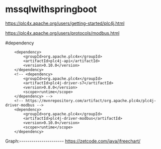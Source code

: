 # mssqlwithspringboot

https://plc4x.apache.org/users/getting-started/plc4j.html




https://plc4x.apache.org/users/protocols/modbus.html




#dependency

		<dependency>
			<groupId>org.apache.plc4x</groupId>
			<artifactId>plc4j-api</artifactId>
			<version>0.10.0</version>
		</dependency>
		<!-- <dependency>
			<groupId>org.apache.plc4x</groupId>
			<artifactId>plc4j-driver-s7</artifactId>
			<version>0.8.0</version>
			<scope>runtime</scope>
		</dependency> -->
		<!-- https://mvnrepository.com/artifact/org.apache.plc4x/plc4j-driver-modbus -->
		<dependency>
			<groupId>org.apache.plc4x</groupId>
			<artifactId>plc4j-driver-modbus</artifactId>
			<version>0.10.0</version>
			<scope>runtime</scope>
		</dependency>










  Graph:----------------------
  https://zetcode.com/java/jfreechart/
